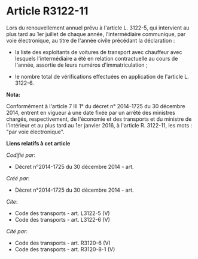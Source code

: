 # Article R3122-11

Lors du renouvellement annuel prévu à l'article L. 3122-5, qui intervient au plus tard au 1er juillet de chaque année,
l'intermédiaire communique, par voie électronique, au titre de l'année civile précédant la déclaration :

- la liste des exploitants de voitures de transport avec chauffeur avec lesquels l'intermédiaire a été en relation
contractuelle au cours de l'année, assortie de leurs numéros d'immatriculation ;

- le nombre total de vérifications effectuées en application de l'article L. 3122-6.

**Nota:**

Conformément à l'article 7 III 1° du décret n° 2014-1725 du 30 décembre  2014, entrent en vigueur à une date fixée par un
arrêté des ministres  chargés, respectivement, de l'économie et des transports et du ministre  de l'intérieur et au plus tard
au 1er janvier 2016, à  l'article R. 3122-11, les mots : "par voie électronique".

**Liens relatifs à cet article**

_Codifié par_:

  - Décret n°2014-1725 du 30 décembre 2014 - art.

_Créé par_:

  - Décret n°2014-1725 du 30 décembre 2014 - art.

_Cite_:

  - Code des transports - art. L3122-5 (V)
  - Code des transports - art. L3122-6 (V)

_Cité par_:

  - Code des transports - art. R3120-6 (V)
  - Code des transports - art. R3120-8-1 (V)
